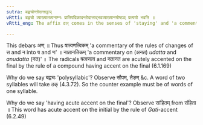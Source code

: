 ```yaml
---
sutra: बह्वचोन्तोदात्ताट्ठञ्
vRtti: बह्वचो व्याख्यातव्यनाम्नः प्रातिपदिकादन्तोदात्ताद्भवव्याख्यानयोष्ठञ् प्रत्ययो भवति ॥
vRtti_eng: The affix ठञ् comes in the senses of 'staying' and 'a commentary', after a polysyllabic word having _udatta_ on the final, (the word being the name of a thing to be explained).

---
```

This debars अण् ॥ Thus षात्वणत्विकम् 'a commentary of the rules of changes of स and न into ष and ण' ॥ नातानतिकम् 'a commentary on (अनत) _udatta_ and _anudatta_ (नत)' ॥ The radicals षत्वणत्व and नतानत are acutely accented on the final by the rule of a compound having accent on the final (6.1.169)

Why do we say बह्वचः 'polysyllabic'? Observe सौपम्, तैङम् &c. A word of two syllables will take ठक् (4.3.72). So the counter example must be of words of one syllable.

Why do we say 'having acute accent on the final'? Observe सांहितम् from संहिता ॥ This word has acute accent on the initial by the rule of _Gati_-accent (6.2.49)